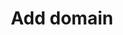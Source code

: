 ---
layout: post_userguide
id_menu: ug_dns
title: Add domain
categories: [UserGuide,UserGuide_Dns]
---